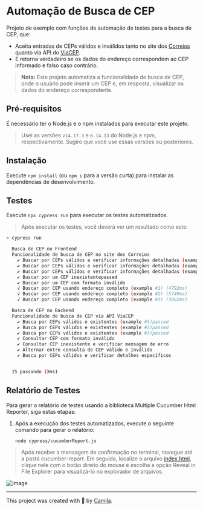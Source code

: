 # Automação de Busca de CEP

Projeto de exemplo com funções de automação de testes para a busca de CEP, que:

- Aceita entradas de CEPs válidos e inválidos tanto no site dos [Correios](../testes-automatizados-correios/cypress/scenarios/frontend/cepSearch.feature) quanto via API do [ViaCEP](../testes-automatizados-correios/cypress/scenarios/backend/cepAPI.feature).
- E retorna verdadeiro se os dados do endereço correspondem ao CEP informado e falso caso contrário.

> **Nota:** Este projeto automatiza a funcionalidade de busca de CEP, onde o usuário pode inserir um CEP e, em resposta, visualizar os dados do endereço correspondente.

## Pré-requisitos

É necessário ter o Node.js e o npm instalados para executar este projeto.

> Usei as versões `v14.17.3` e `6.14.13` do Node.js e npm, respectivamente. Sugiro que você use essas versões ou posteriores.

## Instalação

Execute `npm install` (ou `npm i` para a versão curta) para instalar as dependências de desenvolvimento.


## Testes

Execute `npx cypress run` para executar os testes automatizados.

> Após executar os testes, você deverá ver um resultado como este:

```sh
> cypress run

  Busca de CEP no Frontend
  Funcionalidade de busca de CEP no site dos Correios
    ✔ Buscar por CEPs válidos e verificar informações detalhadas (example #1)passed
    ✔ Buscar por CEPs válidos e verificar informações detalhadas (example #2)passed
    ✔ Buscar por CEPs válidos e verificar informações detalhadas (example #3)passed
    ✔ Buscar por um CEP inexistentepassed
    ✔ Buscar por um CEP com formato inválido
    √ Buscar por CEP usando endereço completo (example #1) (4792ms)
    √ Buscar por CEP usando endereço completo (example #2) (5749ms)
    √ Buscar por CEP usando endereço completo (example #3) (3002ms)

  Busca de CEP no Backend
  Funcionalidade de busca de CEP via API ViaCEP
    ✔ Busca por CEPs válidos e existentes (example #1)passed
    ✔ Busca por CEPs válidos e existentes (example #2)passed
    ✔ Busca por CEPs válidos e existentes (example #3)passed
    ✔ Consultar CEP com formato inválido
    ✔ Consultar CEP inexistente e verificar mensagem de erro
    ✔ Alternar entre consulta de CEP válido e inválido
    ✔ Busca por CEPs válidos e verificar detalhes específicos


  15 passando (Xms)
```

## Relatório de Testes

Para gerar o relatório de testes usando a biblioteca Multiple Cucumber Html Reporter, siga estas etapas:

1. Após a execução dos testes automatizados, execute o seguinte comando para gerar o relatório:
   
   ```sh
   node cypress/cucumberReport.js
   ```

> Após receber a mensagem de confirmação no terminal, navegue até a pasta cucumber-report. Em seguida, localize o arquivo [index.html](../testes-automatizados-correios/cypress/cucumber-report/index.html), clique nele com o botão direito do mouse e escolha a opção Reveal in File Explorer para visualizá-lo no explorador de arquivos.


![image](https://github.com/camilalnmouraa/quality-assurance-challenge/assets/124525550/422c05da-c375-475d-95d4-d9ada4e2b2e2)


___

This project was created with 💙 by [Camila](https://www.linkedin.com/in/camilalnmoura/).
